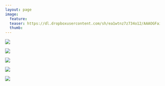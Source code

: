 ```yaml
---
layout: page
image:
  feature:
  teaser: https://dl.dropboxusercontent.com/sh/ea1wtnz7z734o12/AAAOGFaidNY1kYdRjKUotZp9a/luontokuvat/kev%C3%A4t/DS17780-245px.jpg
  thumb:
---
```


[![](https://dl.dropboxusercontent.com/sh/ea1wtnz7z734o12/AADI-I31XmhAWDrvToNUXMfKa/luontokuvat/kev%C3%A4t/DS17776-800px.jpg)](https://dl.dropboxusercontent.com/sh/ea1wtnz7z734o12/AADXIpGf99F6XT3EUe4_Tk9Ba/luontokuvat/kev%C3%A4t/DS17776.jpg)

[![](https://dl.dropboxusercontent.com/sh/ea1wtnz7z734o12/AABZqUT1ILriARDnCaM4Usjta/luontokuvat/kev%C3%A4t/DS17778-800px.jpg)](https://dl.dropboxusercontent.com/sh/ea1wtnz7z734o12/AACKOOzHu006tuFPamFPr4nWa/luontokuvat/kev%C3%A4t/DS17778.jpg)

[![](https://dl.dropboxusercontent.com/sh/ea1wtnz7z734o12/AADZF5AmiWt1Cq_Rb7NdvoNaa/luontokuvat/kev%C3%A4t/DS17780-800px.jpg)](https://dl.dropboxusercontent.com/sh/ea1wtnz7z734o12/AABEoCyITgoLYlOmkn__4-jqa/luontokuvat/kev%C3%A4t/DS17780.jpg)

[![](https://dl.dropboxusercontent.com/sh/ea1wtnz7z734o12/AAAqZS-2otxG9YuOwSrFB8N6a/luontokuvat/kev%C3%A4t/DS17790-800px.jpg)](https://dl.dropboxusercontent.com/sh/ea1wtnz7z734o12/AAAki-c9IgJoo380OX_AayAda/luontokuvat/kev%C3%A4t/DS17790.jpg)

[![](https://dl.dropboxusercontent.com/sh/ea1wtnz7z734o12/AABfFdCJ1AjV4E0Iv9m3FviEa/luontokuvat/kev%C3%A4t/DS17791-800px.jpg)](https://dl.dropboxusercontent.com/sh/ea1wtnz7z734o12/AAAHMZFEk_0srCUC9atG62Aya/luontokuvat/kev%C3%A4t/DS17791.jpg)

